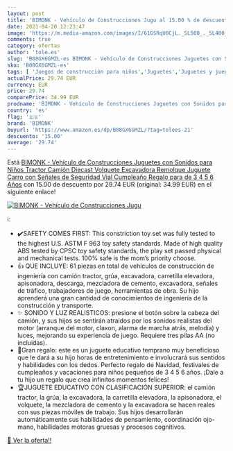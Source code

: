 ```yaml
---
layout: post
title: 'BIMONK - Vehículo de Construcciones Jugu al 15.00 % de descuento'
date: 2021-04-20 12:23:47
image: 'https://m.media-amazon.com/images/I/61GSRqU0CjL._SL500_._SL400_.jpg'
comments: true
category: ofertas
author: 'tole.es'
slug: 'B08GX6GMZL-es BIMONK - Vehículo de Construcciones Juguetes con Sonidos...'
sku: 'B08GX6GMZL-es'
tags: [ 'Juegos de construcción para niños','Juguetes','Juguetes y juegos','bimonk','juguetes', ]
actualPrice: 29.74 EUR
currency: EUR
price: 29.74
comparePrice: 34.99 EUR
prodname: 'BIMONK - Vehículo de Construcciones Juguetes con Sonidos para Niños  Tractor Camión Diecast Volquete Excavadora Remolque Juguete Carro con Señales de Seguridad Vial  Cumpleaño Regalo para de 3 4 5 6 Años'
country: 'es'
flag: '🇪🇸'
brand: 'BIMONK'
buyurl: 'https://www.amazon.es/dp/B08GX6GMZL/?tag=tolees-21'
descuento: '15.00'
average: '29.74'
---
```


Está [BIMONK - Vehículo de Construcciones Juguetes con Sonidos para Niños  Tractor Camión Diecast Volquete Excavadora Remolque Juguete Carro con Señales de Seguridad Vial  Cumpleaño Regalo para de 3 4 5 6 Años](https://www.amazon.es/dp/B08GX6GMZL/?tag=tolees-21) con 15.00 de descuento por 29.74 EUR (original: 34.99 EUR) en el siguiente enlace!

[![BIMONK - Vehículo de Construcciones Jugu](https://m.media-amazon.com/images/I/61GSRqU0CjL._SL500_._SL400_.jpg)](https://www.amazon.es/dp/B08GX6GMZL/?tag=tolees-21)

ℹ️:

- ✔️SAFETY COMES FIRST: This constriction toy set was fully tested to the highest U.S. ASTM F 963 toy safety standards. Made of high quality ABS tested by CPSC toy safety standards, the play set passed physical and mechanical tests. 100% safe is the mom’s priority choose.
- 👍 QUE INCLUYE: 61 piezas en total de vehículos de construcción de ingeniería con camión tractor, grúa, excavadora, carretilla elevadora, apisonadora, descarga, mezcladora de cemento, excavadora, señales de tráfico, trabajadores de juego, herramientas de obra. Su hijo aprenderá una gran cantidad de conocimientos de ingeniería de la construcción y transporte.
- ✨ SONIDO Y LUZ REALISTICOS: presione el botón sobre la cabeza del camión, y sus hijos se sentirán atraídos por los sonidos realistas del motor (arranque del motor, claxon, alarma de marcha atrás, melodía) y luces, mejorando su experiencia de juego. Requiere tres pilas AA (no incluidas).
- 🎁Gran regalo: este es un juguete educativo temprano muy beneficioso que le dará a su hijo horas de entretenimiento e involucrará sus sentidos y habilidades con los dedos. Perfecto regalo de Navidad, festivales de cumpleaños y vacaciones para niños pequeños de 3 4 5 6 años. ¡Dale a tu hijo un regalo que crea infinitos momentos felices!
- 🏆JUGUETE EDUCATIVO CON CLASIFICACIÓN SUPERIOR: el camión tractor, la grúa, la excavadora, la carretilla elevadora, la apisonadora, el volquete, la mezcladora de cemento y la excavadora se hacen reales con sus piezas móviles de trabajo. Sus hijos desarrollarán automáticamente sus habilidades de pensamiento, coordinación ojo-mano, habilidades motoras gruesas y procesos cognitivos.

[🛒 Ver la oferta!!](https://www.amazon.es/dp/B08GX6GMZL/?tag=tolees-21)
